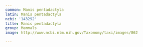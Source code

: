 ```yaml
---
common: Manis pentadactyla
latin: Manis pentadactyla
ncbi: '143292'
title: Manis pentadactyla
group: Mammals
image: http://www.ncbi.nlm.nih.gov/Taxonomy/taxi/images/862

---
```

